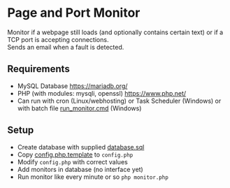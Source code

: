 # Page and Port Monitor

Monitor if a webpage still loads (and optionally contains certain text) or if a TCP port is accepting connections.  
Sends an email when a fault is detected.

## Requirements
- MySQL Database https://mariadb.org/
- PHP (with modules: mysqli, openssl) https://www.php.net/
- Can run with cron (Linux/webhosting) or Task Scheduler (Windows) or with batch file [run_monitor.cmd](run_monitor.cmd) (Windows)

## Setup
- Create database with supplied [database.sql](database.sql)
- Copy [config.php.template](config.php.template) to ```config.php```
- Modify ```config.php``` with correct values
- Add monitors in database (no interface yet)
- Run monitor like every minute or so ```php monitor.php```
